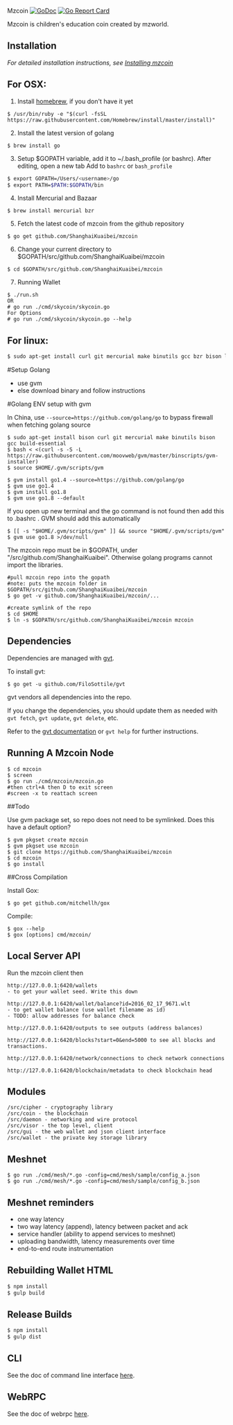 Mzcoin [![GoDoc](https://godoc.org/github.com/ShanghaiKuaibei/mzcoin?status.svg)](https://godoc.org/github.com/ShanghaiKuaibei/mzcoin) [![Go Report Card](https://goreportcard.com/badge/github.com/ShanghaiKuaibei/mzcoin)](https://goreportcard.com/report/github.com/ShanghaiKuaibei/mzcoin) 

Mzcoin is children's education coin created by mzworld.

Installation
------------

*For detailed installation instructions, see [Installing mzcoin](../../wiki/Installation)*

## For OSX:

1) Install [homebrew](brew.sh), if you don't have it yet
```
$ /usr/bin/ruby -e "$(curl -fsSL https://raw.githubusercontent.com/Homebrew/install/master/install)"
```

2) Install the latest version of golang
```
$ brew install go
```

3) Setup $GOPATH variable, add it to ~/.bash_profile (or bashrc). After editing, open a new tab
Add to `bashrc` or `bash_profile`
```sh
$ export GOPATH=/Users/<username>/go
$ export PATH=$PATH:$GOPATH/bin

```

4) Install Mercurial and Bazaar
```
$ brew install mercurial bzr
```

5) Fetch the latest code of mzcoin from the github repository

```
$ go get github.com/ShanghaiKuaibei/mzcoin
```

6) Change your current directory to $GOPATH/src/github.com/ShanghaiKuaibei/mzcoin

```
$ cd $GOPATH/src/github.com/ShanghaiKuaibei/mzcoin
```

7) Running Wallet

```
$ ./run.sh
OR
# go run ./cmd/skycoin/skycoin.go
For Options
# go run ./cmd/skycoin/skycoin.go --help
```

## For linux:

```sh
$ sudo apt-get install curl git mercurial make binutils gcc bzr bison libgmp3-dev screen -y
```

#Setup Golang
- use gvm
- else download binary and follow instructions

#Golang ENV setup with gvm

In China, use `--source=https://github.com/golang/go` to bypass firewall when fetching golang source

```
$ sudo apt-get install bison curl git mercurial make binutils bison gcc build-essential
$ bash < <(curl -s -S -L https://raw.githubusercontent.com/moovweb/gvm/master/binscripts/gvm-installer)
$ source $HOME/.gvm/scripts/gvm

$ gvm install go1.4 --source=https://github.com/golang/go
$ gvm use go1.4
$ gvm install go1.8
$ gvm use go1.8 --default
```

If you open up new terminal and the go command is not found then add this to .bashrc . GVM should add this automatically
```
$ [[ -s "$HOME/.gvm/scripts/gvm" ]] && source "$HOME/.gvm/scripts/gvm"
$ gvm use go1.8 >/dev/null
```


The mzcoin repo must be in $GOPATH, under "/src/github.com/ShanghaiKuaibei". Otherwise golang programs cannot import the libraries.

```
#pull mzcoin repo into the gopath
#note: puts the mzcoin folder in $GOPATH/src/github.com/ShanghaiKuaibei/mzcoin
$ go get -v github.com/ShanghaiKuaibei/mzcoin/...

#create symlink of the repo
$ cd $HOME
$ ln -s $GOPATH/src/github.com/ShanghaiKuaibei/mzcoin mzcoin
```

Dependencies
------------

Dependencies are managed with [gvt](https://github.com/FiloSottile/gvt).

To install gvt:
```
$ go get -u github.com/FiloSottile/gvt
```

gvt vendors all dependencies into the repo.

If you change the dependencies, you should update them as needed with `gvt fetch`, `gvt update`, `gvt delete`, etc.

Refer to the [gvt documentation](https://github.com/FiloSottile/gvt) or `gvt help` for further instructions.

Running A Mzcoin Node
----------------------

```
$ cd mzcoin
$ screen
$ go run ./cmd/mzcoin/mzcoin.go 
#then ctrl+A then D to exit screen
#screen -x to reattach screen
```

##Todo

Use gvm package set, so repo does not need to be symlinked. Does this have a default option?
```
$ gvm pkgset create mzcoin
$ gvm pkgset use mzcoin
$ git clone https://github.com/ShanghaiKuaibei/mzcoin
$ cd mzcoin
$ go install
```

##Cross Compilation

Install Gox:
```
$ go get github.com/mitchellh/gox
```

Compile:
```
$ gox --help
$ gox [options] cmd/mzcoin/
```

Local Server API
----------------

Run the mzcoin client then

```
http://127.0.0.1:6420/wallets
- to get your wallet seed. Write this down

http://127.0.0.1:6420/wallet/balance?id=2016_02_17_9671.wlt
- to get wallet balance (use wallet filename as id)
- TODO: allow addresses for balance check

http://127.0.0.1:6420/outputs to see outputs (address balances)

http://127.0.0.1:6420/blocks?start=0&end=5000 to see all blocks and transactions.

http://127.0.0.1:6420/network/connections to check network connections

http://127.0.0.1:6420/blockchain/metadata to check blockchain head
```

Modules
-------

```
/src/cipher - cryptography library
/src/coin - the blockchain
/src/daemon - networking and wire protocol
/src/visor - the top level, client
/src/gui - the web wallet and json client interface
/src/wallet - the private key storage library
```

Meshnet
-------

```
$ go run ./cmd/mesh/*.go -config=cmd/mesh/sample/config_a.json
$ go run ./cmd/mesh/*.go -config=cmd/mesh/sample/config_b.json
```

Meshnet reminders
-----------------

- one way latency
- two way latency (append), latency between packet and ack
- service handler (ability to append services to meshnet)
- uploading bandwidth, latency measurements over time
- end-to-end route instrumentation

Rebuilding Wallet HTML
----------------------

```sh
$ npm install
$ gulp build
```

Release Builds
----

```sh
$ npm install
$ gulp dist
```

CLI
----

See the doc of command line interface [here](cmd/cli/README.md).


WebRPC
------

See the doc of webrpc [here](src/api/webrpc/README.md).

